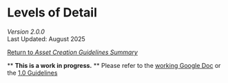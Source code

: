# Levels of Detail

_Version 2.0.0_\
Last Updated: August 2025

[<ins>Return to <em>Asset Creation Guidelines Summary</em></ins>](/asset-creation-guidelines/RealtimeAssetCreationGuidelines.md#levels-of-detail-summary)

** <strong>This is a work in progress.</strong> ** Please refer to the [working Google Doc](https://docs.google.com/document/d/1EttaYOomLhp7K0g0KIPNiRH7l23hNf6BuNXEQqWw54o/edit?usp=sharing) or the [1.0 Guidelines](../../../asset-creation-guidelines-1.0/full-version/sec07_LevelsofDetail/LevelsofDetail.md)
